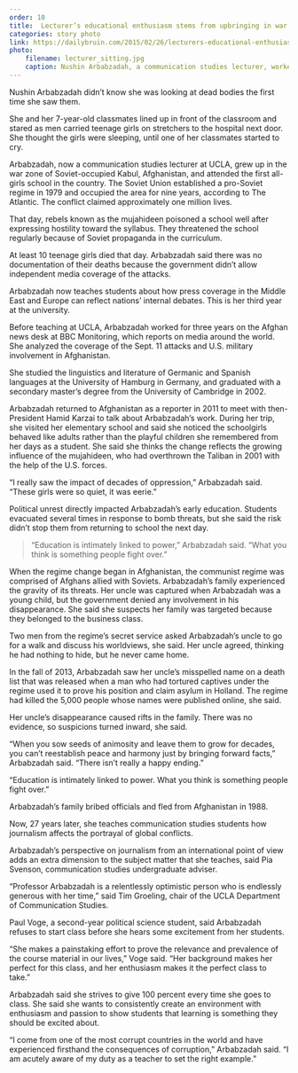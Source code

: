 ```yaml
---
order: 10
title:  Lecturer’s educational enthusiasm stems from upbringing in war zone
categories: story photo
link: https://dailybruin.com/2015/02/26/lecturers-educational-enthusiasm-stems-from-upbringing-in-war-zone/
photo:
    filename: lecturer_sitting.jpg
    caption: Nushin Arbabzadah, a communication studies lecturer, worked for three years at BBC Monitoring before beginning her career at the university. (Angie Wang, Daily Bruin senior staff)
---
```


Nushin Arbabzadah didn’t know she was looking at dead bodies the first time she saw them.

She and her 7-year-old classmates lined up in front of the classroom and stared as men carried teenage girls on stretchers to the hospital next door. She thought the girls were sleeping, until one of her classmates started to cry.

Arbabzadah, now a communication studies lecturer at UCLA, grew up in the war zone of Soviet-occupied Kabul, Afghanistan, and attended the first all-girls school in the country. The Soviet Union established a pro-Soviet regime in 1979 and occupied the area for nine years, according to The Atlantic. The conflict claimed approximately one million lives.

That day, rebels known as the mujahideen poisoned a school well after expressing hostility toward the syllabus. They threatened the school regularly because of Soviet propaganda in the curriculum.

At least 10 teenage girls died that day. Arbabzadah said there was no documentation of their deaths because the government didn’t allow independent media coverage of the attacks.

Arbabzadah now teaches students about how press coverage in the Middle East and Europe can reflect nations’ internal debates. This is her third year at the university.

Before teaching at UCLA, Arbabzadah worked for three years on the Afghan news desk at BBC Monitoring, which reports on media around the world. She analyzed the coverage of the Sept. 11 attacks and U.S. military involvement in Afghanistan.

She studied the linguistics and literature of Germanic and Spanish languages at the University of Hamburg in Germany, and graduated with a secondary master’s degree from the University of Cambridge in 2002.

Arbabzadah returned to Afghanistan as a reporter in 2011 to meet with then-President Hamid Karzai to talk about Arbabzadah’s work. During her trip, she visited her elementary school and said she noticed the schoolgirls behaved like adults rather than the playful children she remembered from her days as a student. She said she thinks the change reflects the growing influence of the mujahideen, who had overthrown the Taliban in 2001 with the help of the U.S. forces.

“I really saw the impact of decades of oppression,” Arbabzadah said. “These girls were so quiet, it was eerie.”

Political unrest directly impacted Arbabzadah’s early education. Students evacuated several times in response to bomb threats, but she said the risk didn’t stop them from returning to school the next day.

> “Education is intimately linked to power,” Arbabzadah said. “What you think is something people fight over.”

When the regime change began in Afghanistan, the communist regime was comprised of Afghans allied with Soviets. Arbabzadah’s family experienced the gravity of its threats. Her uncle was captured when Arbabzadah was a young child, but the government denied any involvement in his disappearance. She said she suspects her family was targeted because they belonged to the business class.

Two men from the regime’s secret service asked Arbabzadah’s uncle to go for a walk and discuss his worldviews, she said. Her uncle agreed, thinking he had nothing to hide, but he never came home.

In the fall of 2013, Arbabzadah saw her uncle’s misspelled name on a death list that was released when a man who had tortured captives under the regime used it to prove his position and claim asylum in Holland. The regime had killed the 5,000 people whose names were published online, she said.

Her uncle’s disappearance caused rifts in the family. There was no evidence, so suspicions turned inward, she said.

“When you sow seeds of animosity and leave them to grow for decades, you can’t reestablish peace and harmony just by bringing forward facts,” Arbabzadah said. “There isn’t really a happy ending.”

“Education is intimately linked to power. What you think is something people fight over.”

Arbabzadah’s family bribed officials and fled from Afghanistan in 1988.

Now, 27 years later, she teaches communication studies students how journalism affects the portrayal of global conflicts.

Arbabzadah’s perspective on journalism from an international point of view adds an extra dimension to the subject matter that she teaches, said Pia Svenson, communication studies undergraduate adviser.

“Professor Arbabzadah is a relentlessly optimistic person who is endlessly generous with her time,” said Tim Groeling, chair of the UCLA Department of Communication Studies.

Paul Voge, a second-year political science student, said Arbabzadah refuses to start class before she hears some excitement from her students.

“She makes a painstaking effort to prove the relevance and prevalence of the course material in our lives,” Voge said. “Her background makes her perfect for this class, and her enthusiasm makes it the perfect class to take.”

Arbabzadah said she strives to give 100 percent every time she goes to class. She said she wants to consistently create an environment with enthusiasm and passion to show students that learning is something they should be excited about.

“I come from one of the most corrupt countries in the world and have experienced firsthand the consequences of corruption,” Arbabzadah said. “I am acutely aware of my duty as a teacher to set the right example.”